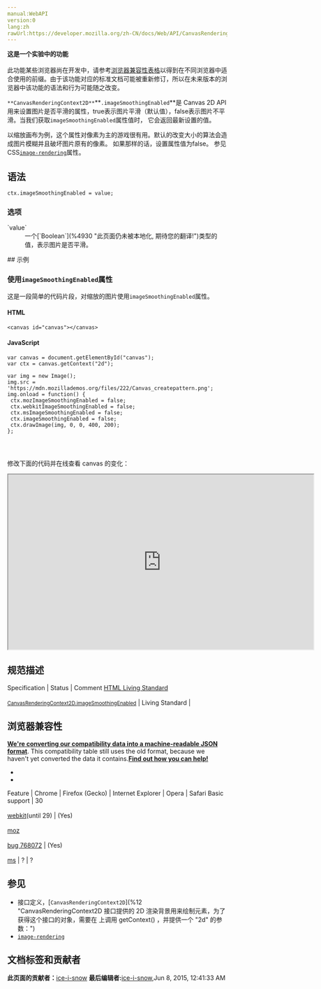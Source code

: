 ```yaml
---
manual:WebAPI
version:0
lang:zh
rawUrl:https://developer.mozilla.org/zh-CN/docs/Web/API/CanvasRenderingContext2D/imageSmoothingEnabled
---
```






**这是一个实验中的功能**<br></br>此功能某些浏览器尚在开发中，请参考[浏览器兼容性表格](%23725 "")以得到在不同浏览器中适合使用的前缀。由于该功能对应的标准文档可能被重新修订，所以在未来版本的浏览器中该功能的语法和行为可能随之改变。





`**CanvasRenderingContext2D**`**`.imageSmoothingEnabled`**是 Canvas 2D API 用来设置图片是否平滑的属性，true表示图片平滑（默认值），false表示图片不平滑。当我们获取`imageSmoothingEnabled`属性值时， 它会返回最新设置的值。



以缩放画布为例，这个属性对像素为主的游戏很有用。默认的改变大小的算法会造成图片模糊并且破坏图片原有的像素。 如果那样的话，设置属性值为false。 参见 CSS[`image-rendering`](%23726 "Editorial review completed.")属性。


## 语法<a name="语法"></a>

```
ctx.imageSmoothingEnabled = value;
```

### 选项<a name="选项"></a>
<dl><dt id=''>`value`</dt><dd>一个[`Boolean`](%4930 "此页面仍未被本地化, 期待您的翻译!")类型的值，表示图片是否平滑。</dd></dl>
## 示例<a name="示例"></a>

### 使用`imageSmoothingEnabled`属性<a name="Using_the_globalAlpha_property"></a>


这是一段简单的代码片段，对缩放的图片使用`imageSmoothingEnabled`属性。


#### HTML<a name="HTML"></a>

```
<canvas id="canvas"></canvas>
```

#### JavaScript<a name="JavaScript"></a>

```
var canvas = document.getElementById("canvas");
var ctx = canvas.getContext("2d");

var img = new Image();
img.src = 'https://mdn.mozillademos.org/files/222/Canvas_createpattern.png';
img.onload = function() {
 ctx.mozImageSmoothingEnabled = false;
 ctx.webkitImageSmoothingEnabled = false;
 ctx.msImageSmoothingEnabled = false;
 ctx.imageSmoothingEnabled = false;
 ctx.drawImage(img, 0, 0, 400, 200);
}; 
 
 
 

```


修改下面的代码并在线查看 canvas 的变化：



<iframe src='https://mdn.mozillademos.org/zh-CN/docs/Web/API/CanvasRenderingContext2D/imageSmoothingEnabled$samples/Playable_code?revision=813495' width='700' height='400'></iframe>



## 规范描述<a name="规范描述"></a>
Specification | Status | Comment 
[HTML Living Standard<br></br><small>CanvasRenderingContext2D.imageSmoothingEnabled</small>](%23727 "") | Living Standard |  


## 浏览器兼容性<a name="浏览器兼容性"></a>


**[We&#39;re converting our compatibility data into a machine-readable JSON format](%3344 "")**. This compatibility table still uses the old format, because we haven&#39;t yet converted the data it contains.**[Find out how you can help!](%3392 "")**


* 
* 
Feature | Chrome | Firefox (Gecko) | Internet Explorer | Opera | Safari 
Basic support | 30<br></br>[webkit](%3568 "The name of this feature is prefixed with 'webkit' as this browser considers it experimental")(until 29) | (Yes)<br></br>[moz](%3568 "The name of this feature is prefixed with 'moz' as this browser considers it experimental")<br></br>[bug 768072](%23728 "FIXED: Implement imageSmoothingEnabled and deprecate mozImageSmoothingEnabled") | (Yes)<br></br>[ms](%3568 "The name of this feature is prefixed with 'ms' as this browser considers it experimental") | ? | ? 




## 参见<a name="参见"></a>

* 接口定义，[`CanvasRenderingContext2D`](%12 "CanvasRenderingContext2D 接口提供的 2D 渲染背景用来绘制<canvas>元素，为了获得这个接口的对象，需要在 <canvas> 上调用 getContext() ，并提供一个 "2d" 的参数：")
* [`image-rendering`](%23726 "Editorial review completed.")



## 文档标签和贡献者
**此页面的贡献者：**[ice-i-snow](%4741 "")
**最后编辑者:**[ice-i-snow](%4741 ""),<time>Jun 8, 2015, 12:41:33 AM</time>


